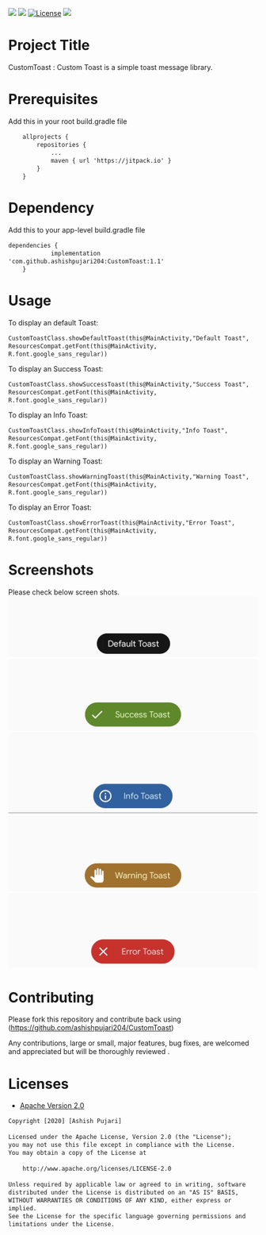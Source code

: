 [![](https://jitpack.io/v/ashishpujari204/CustomToast.svg)](https://jitpack.io/#ashishpujari204/CustomToast)
[![](https://img.shields.io/badge/API-21%2B-brightgreen.svg?style=flat)](https://android-arsenal.com/api?level=21)
[![License](https://img.shields.io/badge/License-Apache%202.0-blue.svg)](https://opensource.org/licenses/Apache-2.0)
[![](https://img.shields.io/badge/Support-Linkedin-brightgreen)](https://in.linkedin.com/in/ashish-pujari-b2655166)
# Project Title 

CustomToast : Custom Toast is a simple toast message library.

# Prerequisites

Add this in your root build.gradle file

```
	allprojects {
		repositories {
			...
			maven { url 'https://jitpack.io' }
		}
	}
 ```
# Dependency

Add this to your app-level build.gradle file

```
dependencies {
	        implementation 'com.github.ashishpujari204:CustomToast:1.1'
	}
  ```
  
 # Usage
  
 To display an default Toast:
 ```
 CustomToastClass.showDefaultToast(this@MainActivity,"Default Toast", ResourcesCompat.getFont(this@MainActivity, R.font.google_sans_regular))
 ```
 
 To display an Success Toast:
 ```
 CustomToastClass.showSuccessToast(this@MainActivity,"Success Toast", ResourcesCompat.getFont(this@MainActivity, R.font.google_sans_regular))
 ```
 
 To display an Info Toast:
 ```
 CustomToastClass.showInfoToast(this@MainActivity,"Info Toast", ResourcesCompat.getFont(this@MainActivity, R.font.google_sans_regular))
 ```
 
 To display an Warning Toast:
 ```
 CustomToastClass.showWarningToast(this@MainActivity,"Warning Toast", ResourcesCompat.getFont(this@MainActivity, R.font.google_sans_regular))
 ```
 
 To display an Error Toast:
 ```
 CustomToastClass.showErrorToast(this@MainActivity,"Error Toast", ResourcesCompat.getFont(this@MainActivity, R.font.google_sans_regular))
 ```
 
# Screenshots

Please check below screen shots.
![Alt text](https://github.com/ashishpujari204/CustomToast/blob/staging/default.jpg "Default Toast")
![Alt text](https://github.com/ashishpujari204/CustomToast/blob/staging/success.jpg "Success Toast")
![Alt text](https://github.com/ashishpujari204/CustomToast/blob/staging/info.jpg "Info Toast")
![Alt text](https://github.com/ashishpujari204/CustomToast/blob/staging/warning.jpg "Warning Toast")
![Alt text](https://github.com/ashishpujari204/CustomToast/blob/staging/error.jpg "Error Toast")


# Contributing

Please fork this repository and contribute back using (https://github.com/ashishpujari204/CustomToast) 

Any contributions, large or small, major features, bug fixes, are welcomed and appreciated but will be thoroughly reviewed .

# Licenses

* [Apache Version 2.0](http://www.apache.org/licenses/LICENSE-2.0.html)

```
Copyright [2020] [Ashish Pujari]

Licensed under the Apache License, Version 2.0 (the "License");
you may not use this file except in compliance with the License.
You may obtain a copy of the License at

    http://www.apache.org/licenses/LICENSE-2.0

Unless required by applicable law or agreed to in writing, software
distributed under the License is distributed on an "AS IS" BASIS,
WITHOUT WARRANTIES OR CONDITIONS OF ANY KIND, either express or implied.
See the License for the specific language governing permissions and
limitations under the License.
```
